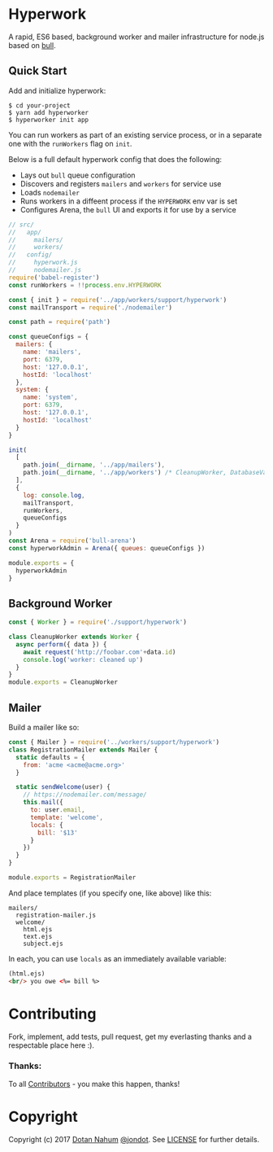 # Hyperwork

A rapid, ES6 based, background worker and mailer infrastructure for node.js based on [bull](https://github.com/OptimalBits/bull).

## Quick Start

Add and initialize hyperwork:

```
$ cd your-project
$ yarn add hyperworker
$ hyperworker init app
```

You can run workers as part of an existing service process,
or in a separate one with the `runWorkers` flag on `init`. 


Below is a full default hyperwork config that does the following:

- Lays out `bull` queue configuration
- Discovers and registers `mailers` and `workers` for service use
- Loads `nodemailer`
- Runs workers in a diffeent process if the `HYPERWORK` env var is set
- Configures Arena, the `bull` UI and exports it for use by a service

```javascript
// src/
//   app/
//     mailers/
//     workers/
//   config/
//     hyperwork.js
//     nodemailer.js
require('babel-register')
const runWorkers = !!process.env.HYPERWORK

const { init } = require('../app/workers/support/hyperwork')
const mailTransport = require('./nodemailer')

const path = require('path')

const queueConfigs = {
  mailers: {
    name: 'mailers',
    port: 6379,
    host: '127.0.0.1',
    hostId: 'localhost'
  },
  system: {
    name: 'system',
    port: 6379,
    host: '127.0.0.1',
    hostId: 'localhost'
  }
}

init(
  [
    path.join(__dirname, '../app/mailers'),
    path.join(__dirname, '../app/workers') /* CleanupWorker, DatabaseVaccum */
  ],
  {
    log: console.log,
    mailTransport,
    runWorkers,
    queueConfigs
  }
)
const Arena = require('bull-arena')
const hyperworkAdmin = Arena({ queues: queueConfigs })

module.exports = {
  hyperworkAdmin
}
```

## Background Worker

```javascript
const { Worker } = require('./support/hyperwork')

class CleanupWorker extends Worker {
  async perform({ data }) {
    await request('http://foobar.com'+data.id)
    console.log('worker: cleaned up')
  }
}
module.exports = CleanupWorker
```

## Mailer

Build a mailer like so:

```javascript
const { Mailer } = require('../workers/support/hyperwork')
class RegistrationMailer extends Mailer {
  static defaults = {
    from: 'acme <acme@acme.org>'
  }

  static sendWelcome(user) {
    // https://nodemailer.com/message/
    this.mail({
      to: user.email,
      template: 'welcome',
      locals: {
        bill: '$13'
      }
    })
  }
}

module.exports = RegistrationMailer
```

And place templates (if you specify one, like above) like this:

```
mailers/
  registration-mailer.js
  welcome/
    html.ejs
    text.ejs
    subject.ejs
```

In each, you can use `locals` as an immediately available variable:

```html
(html.ejs)
<br/> you owe <%= bill %>
```

# Contributing

Fork, implement, add tests, pull request, get my everlasting thanks and a respectable place here :).


### Thanks:

To all [Contributors](https://github.com/jondot/hyperworker/graphs/contributors) - you make this happen, thanks!


# Copyright

Copyright (c) 2017 [Dotan Nahum](http://gplus.to/dotan) [@jondot](http://twitter.com/jondot). See [LICENSE](LICENSE.txt) for further details.
